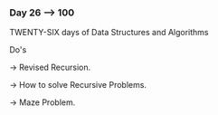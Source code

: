 ### Day 26 --> 100
TWENTY-SIX days of Data Structures and Algorithms

Do's

-> Revised Recursion.

-> How to solve Recursive Problems.

-> Maze Problem.
